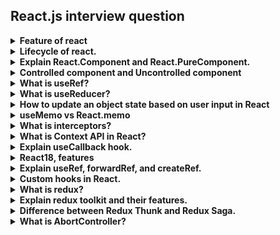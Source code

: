 <h2> React.js interview question </h2>

<details>
<summary><b>Feature of react</b></summary>

* JSX (JavaScript Syntax Extension)
* Virtual DOM
* One-way data binding
* Performance
* Extensions
* Conditional statements
* Components
* Simplicity

</details>

<details>
<summary><b>Lifecycle of react.</b></summary>

In React, each component goes through a lifecycle from creation to deletion. This lifecycle can be divided into three main phases:

1. **Mounting**: This is the phase in which the component is being created and inserted into the DOM. The methods called in this phase are:
    - `constructor()`: This method is called before the component is mounted.
    - `static getDerivedStateFromProps()`: This method is called right before rendering the output.
    - `render()`: This method is required and will always be called, it returns the JSX to render.
    - `componentDidMount()`: This method is called after the component output has been rendered to the DOM.

2. **Updating**: This is the phase in which the component is re-rendered as a result of changes to either its props or state. The methods called in this phase are:
    - `static getDerivedStateFromProps()`: This method is the first method called during the update phase.
    - `shouldComponentUpdate()`: This method determines if the component should be updated.
    - `render()`: This method returns the updated JSX.
    - `getSnapshotBeforeUpdate()`: This method is called right before the updated output is committed to the DOM.
    - `componentDidUpdate()`: This method is called after the updated output is committed to the DOM.

3. **Unmounting**: This is the final phase in which the component is being removed from the DOM. The method called in this phase is:
    - `componentWillUnmount()`: This method is called immediately before the component is unmounted and destroyed.

In addition to these, there is one more phase called "Error Handling" for catching errors anywhere in the child component tree. The methods in this phase are:
- `static getDerivedStateFromError()`: This method is called during the "render" phase, so side-effects are not permitted.
- `componentDidCatch()`: This method is called during the "commit" phase, so side-effects are permitted.

These lifecycle methods provide hooks to run code at key times in a component's lifecycle.

In functional components, the lifecycle methods of class components are replaced by React Hooks. Here’s how you can think of them in terms of class lifecycle methods:

componentDidMount: This lifecycle method is replaced by the useEffect hook in functional components. If you pass an empty array [] as the second argument to useEffect, it acts like componentDidMount, meaning the effect function will run once after the initial render.

componentDidUpdate: This lifecycle method is also replaced by the useEffect hook. If you pass a value or values in the array as the second argument to useEffect, the effect function will run when those values change.

componentWillUnmount: This lifecycle method is replaced by the cleanup function in useEffect. The cleanup function will run when the component unmounts, similar to componentWillUnmount.

Here’s an example of how these hooks can be used in a functional component:
```js
import React, { useState, useEffect } from 'react';

function MyComponent() {
  const [count, setCount] = useState(0);

  // Similar to componentDidMount and componentDidUpdate:
  useEffect(() => {
    // Update the document title using the browser API
    document.title = `You clicked ${count} times`;

    // Similar to componentWillUnmount:
    return () => {
      document.title = 'React App';
    };
  }, [count]); // Only re-run the effect if count changes

  return (
    <div>
      <p>You clicked {count} times</p>
      <button onClick={() => setCount(count + 1)}>
        Click me
      </button>
    </div>
  );
}
```

In this example, useState is used to declare a new state variable count, and useEffect is used to perform side effects in the component. The effect updates the document title whenever count changes, and resets the title when the component unmounts.
</details>

<details>
<summary><b>Explain React.Component and React.PureComponent.</b></summary>

In React, there are two types of components: `React.Component` and `React.PureComponent`. The main difference between them lies in the way they handle updates and re-rendering.

- **React.Component**: This is the base class for React components. When state or props change, a component re-renders. However, `React.Component` does not implement `shouldComponentUpdate()`, so the component re-renders by default whenever `forceUpdate()` is called or when parent components pass new props.

```js
import React from 'react';

class MyComponent extends React.Component {
  constructor(props) {
    super(props);
    this.state = { count: 0 };
  }

  incrementCount = () => {
    this.setState({ count: this.state.count + 1 });
  };

  render() {
    return (
      <div>
        <p>Count: {this.state.count}</p>
        <button onClick={this.incrementCount}>Increment</button>
      </div>
    );
  }
}
```
- **React.PureComponent**: This is similar to `React.Component`, but it implements `shouldComponentUpdate()` with a shallow prop and state comparison. This means `React.PureComponent` only re-renders if there are changes in state or props. It does a shallow comparison of the current props and state against the new set of props and state. If the props and state are the same, `React.PureComponent` prevents the re-render, potentially improving performance.

```js
import React from 'react';

class MyPureComponent extends React.PureComponent {
  constructor(props) {
    super(props);
    this.state = { count: 0 };
  }

  incrementCount = () => {
    this.setState({ count: this.state.count + 1 });
  };

  render() {
    return (
      <div>
        <p>Count: {this.state.count}</p>
        <button onClick={this.incrementCount}>Increment</button>
      </div>
    );
  }
}
```

In these examples, both MyComponent and MyPureComponent have a count state that increments when a button is clicked. The difference is that MyPureComponent (which extends React.PureComponent) will not re-render if the props and state are the same, potentially improving performance.


You might choose to use `React.PureComponent` over `React.Component` if:
- State/Props should be an immutable object.
- State/Props should not have a hierarchy.
- You should call `forceUpdate()` when data changes.

However, you should be aware that `React.PureComponent`'s shallow comparison only checks if the references have changed, not the actual data. So, if you have complex data structures, you might need to implement your own `shouldComponentUpdate()` method or use libraries like Immutable.js to create immutable data structures.

In summary, the choice between `React.Component` and `React.PureComponent` depends on the specific requirements of your component and the performance needs of your application.
</details>

<details>
<summary><b>Controlled component and Uncontrolled component</b></summary>

* Controlled Components:

  These are the components where the state and behaviors are controlled by Parent components.
  In React, Controlled Components are those in which form’s data is handled by the component’s state.
  It takes its current value through props and makes changes through callbacks like onClick, onChange, etc.
  A parent component manages its own state and passes the new values as props to the controlled component.

* Uncontrolled Components:

  Uncontrolled components are the ones having control of their own state and manage the behaviors on themselves.
  Uncontrolled Components are the components that are not controlled by the React state and are handled by the DOM (Document Object Model).
  So in order to access any value that has been entered we take the help of refs.

Here is an example of each:

Controlled Component:
```js
import { useState } from "react";
function App () {
    const [name, setName] = useState ("");
    function handleSubmit () {
        alert (`Name: $ {name}`);
    }
    return (
        <form onSubmit= {handleSubmit}>
            <label>Name:</label>
            <input type="text" name="name" value={name} onChange={e => setName(e.target.value)} />
            <button type="submit">Submit</button>
        </form>
    );
}
export default App;
```

Uncontrolled Component:
```js
import React, { useRef } from "react";
function App () {
    const inputRef = useRef (null);
    function handleSubmit () {
        alert (`Name: $ {inputRef.current.value}`);
    }
    return (
        <form onSubmit= {handleSubmit}>
            <label>Name :</label>
            <input type="text" name="name" ref= {inputRef} />
            <button type="submit">Submit</button>
        </form>
    );
}
export default App;
```

In summary, controlled and uncontrolled components are two different approaches to managing the state of React components. Controlled components are useful when you need to manage the state of a component from a parent component, while uncontrolled components are useful when you need to manage the state of a component internally.

</details>

<details>
<summary><b>What is useRef?</b></summary>
useRef is a React Hook that lets you reference a value that’s not needed for rendering. It returns a mutable ref object whose .current property is initialized to the passed argument (initialValue). The returned object will persist for the full lifetime of the component.

Here are some key points about useRef:

* It’s used to store a mutable value that does not cause a re-render when updated.
* It can be used to access a DOM element directly.
* Changing a ref does not trigger a re-render, making refs perfect for storing information that doesn’t affect the visual output of your component.
* You can mutate the ref.current property. However, if it holds an object that is used for rendering (for example, a piece of your state), then you shouldn’t mutate that object.
* When you change the ref.current property, React does not re-render your component. React is not aware of when you change it because a ref is a plain JavaScript object.
* Do not write or read ref.current during rendering, except for initialization.

Here’s an example of how to use useRef:
```js
import { useRef } from 'react';

function MyComponent() {
    const intervalRef = useRef(0);
    const inputRef = useRef(null);
    // ...
}
```
In this example, intervalRef and inputRef are references that can be used throughout the component.
</details>

<details>
<summary><b>What is useReducer?</b></summary>
useReducer is a React Hook that allows you to manage complex state logic in your components. It’s similar to useState but gives you more control over the state updates

The basic structure of useReducer is as follows

```js
const [state, dispatch] = useReducer(reducer, initialState);
```
Here, reducer is a function that determines how the state should be updated based on an action. It takes the current state and an action, and returns the new state.

initialState is the initial state of your component.

dispatch is a function that you can call to dispatch an action, which will trigger a state update.

Here’s an example of how you might use useReducer in a todo app:

```js
import { useReducer } from "react";

const initialTodos = [
  {
    id: 1,
    title: "Todo 1",
    complete: false,
  },
  {
    id: 2,
    title: "Todo 2",
    complete: false,
  },
];

const reducer = (state, action) => {
  switch (action.type) {
    case "COMPLETE":
      return state.map((todo) => {
        if (todo.id === action.id) {
          return { ...todo, complete: !todo.complete };
        } else {
          return todo;
        }
      });
    default:
      return state;
  }
};

function Todos() {
  const [todos, dispatch] = useReducer(reducer, initialTodos);

  const handleComplete = (todo) => {
    dispatch({ type: "COMPLETE", id: todo.id });
  };

  return (
    <>
      {todos.map((todo) => (
        <div key={todo.id}>
          <label>
            <input
              type="checkbox"
              checked={todo.complete}
              onChange={() => handleComplete(todo)}
            />
            {todo.title}
          </label>
        </div>
      ))}
    </>
  );
}
```
Here’s an example of how you might use useReducer in a counter app:
```js
import React, {useReducer} from 'react';

const initialState = { count: 0 };

function reducer(action, state) {
    switch(action.type) {
        case 'increment':
            return { count: state.count + 1};
        case 'decrement':
            return {count: state.count -1 };
        default:
            throw new Error('')
    }
}

function Counter() {
    const [state, dispatch] = useReducer(reducer, initialState);

    return (
        <>
            Counter Example
            Count: {state.count}
            <button onClick={() => dispatch({ type: 'increment'})}>+</button>
            <button onClick={() => dispatch({ type: 'decrement'})}>-</button>
        </>
    )
}

const rootElement = document.getElementById('root');

const root = createRoot(rootElement);

root.render(
    <StrictMode>
        <Counter />
    </StrictMode>
)
```

</details>

<details>
<summary><b>How to update an object state based on user input in React</b></summary>

Sure, you can update an object state based on user input in React. Here's an example:

```js
import React, { useState } from 'react';

function MyComponent() {
  const [state, setState] = useState({
    fName: '',
    lName: ''
  });

  const handleChange = e => {
    const { name, value } = e.target;
    setState(prevState => ({
      ...prevState,
      [name]: value
    }));
  };

  return (
    <div>
      <input value={state.fName} type="text" onChange={handleChange} name="fName" placeholder="First Name" />
      <input value={state.lName} type="text" onChange={handleChange} name="lName" placeholder="Last Name" />
    </div>
  );
}
```

In this example, `handleChange` function updates the state based on the input field's name and value. The `name` attribute in the input tag should match the key name in the state object. When you type into the input field, the `handleChange` function is called, and the state is updated with the input value. The component re-renders, and the new value is displayed in the input field.

</details>

<details>
<summary><b>useMemo vs React.memo</b></summary>

useMemo and React.memo are both features in React that use memoization to optimize performance, but they are used in different scenarios.

useMemo is a hook that returns a memoized value. It takes a function and dependencies as parameters. The function runs when the component renders. useMemo will only recompute the memoized value when one of the dependencies has changed. This optimization helps to avoid expensive calculations on every render.

Here’s an example of how you might use useMemo:
```js
import React, { useMemo } from 'react';

function Component({ value }) {
  const computedValue = useMemo(() => {
    // Perform expensive computation here
    return expensiveComputation(value);
  }, [value]);

  // ...
}
```

React.memo is a higher-order component that memoizes the result of a function component. It takes a component and returns a new component that will prevent re-renders if the props are the same. This can be useful when rendering of the component is expensive.

Here’s an example of how you might use React.memo:
```js
import React from 'react';

function Component({ value }) {
  // ...
}

export default React.memo(Component);
```

In this example, the Component will only re-render if the value prop changes.

In summary, useMemo is used to memoize values, while React.memo is used to prevent unnecessary re-renders of components

</details>

<details>
<summary><b>What is interceptors?</b></summary>
In ReactJS, Axios interceptors can be used to intercept HTTP requests or responses before they are handled by `then` or `catch`. This can be useful for a variety of tasks, such as setting common headers, logging, or handling errors globally.

Here's an example of how you can use an interceptor with Axios in a ReactJS application:

```javascript
import axios from 'axios';
import React from 'react';

class App extends React.Component {
  componentDidMount() {
    // Create an instance of Axios
    const axiosInstance = axios.create({
      baseURL: 'https://api.example.com',
    });

    // Add a request interceptor
    axiosInstance.interceptors.request.use((config) => {
      // Insert logic here to manipulate the config object, add headers, etc.
      config.headers['Authorization'] = 'Bearer ' + localStorage.getItem('token');
      return config;
    }, (error) => {
      // If there's an error during the request, this block will be executed
      return Promise.reject(error);
    });

    // Add a response interceptor
    axiosInstance.interceptors.response.use((response) => {
      // This block is executed if the response is successful
      return response;
    }, (error) => {
      // If there's an error in the response, this block will be executed
      return Promise.reject(error);
    });

    // Now you can use the custom Axios instance in your API calls
    axiosInstance.get('/data')
      .then((response) => {
        console.log(response.data);
      })
      .catch((error) => {
        console.log(error);
      });
  }

  render() {
    return (
      <div>
        <h1>My React App</h1>
      </div>
    );
  }
}

export default App;
```

In this example, we're creating an instance of Axios and adding a request interceptor to it. The interceptor adds an Authorization header to every request before it's sent. We're also adding a response interceptor, which currently just returns the response as is.

This is a simple example. In a real-world application, you might want to add more complex logic to your interceptors, such as error handling, retrying requests, or logging.
</details>

<details>
<summary><b>What is Context API in React?</b></summary>

The Context API in React is a way to essentially create global variables that can be passed around in a React app. This is the alternative to "prop drilling", or passing props from grandparent to parent to child, and so on. Context is often touted as a simpler, lighter solution to using Redux for state management.

To work with Context API, you need `React.createContext`. It has two properties: Provider and Consumer. The Provider acts as a parent, it passes the state to its children, whereas the Consumer uses the state that has been passed.

Here's a simple example of how to use the Context API:

```js
import React, { useContext } from 'react';

// Create a Context
const MyContext = React.createContext();

// Create a component that uses the Context
function MyComponent() {
  const contextValue = useContext(MyContext);
  return <p>{contextValue}</p>;
}

// Use the Context Provider in the parent component
function MyApp() {
  return (
    <MyContext.Provider value="Hello, Context!">
      <MyComponent />
    </MyContext.Provider>
  );
}
```

In this example, `MyContext` is created using `React.createContext()`. `MyComponent` uses the `useContext` hook to access the value from `MyContext`. The `MyContext.Provider` component is used in `MyApp` to provide the value "Hello, Context!" to `MyComponent`
</details>

<details>
<summary><b>Explain useCallback hook.</b></summary>

The `useCallback` hook is a built-in hook in React that allows you to optimize your application by memoizing a callback function. This means that the callback function is cached and does not get redefined on every render. 

Here's an example of how you can use `useCallback`:

```js
import React, { useState, useCallback } from 'react';

function MyComponent() {
  const [count, setCount] = useState(0);

  const increment = useCallback(() => {
    setCount(count + 1);
  }, [count]);

  return (
    <div>
      Count: {count}
      <button onClick={increment}>Increment</button>
    </div>
  );
}
```

In this example, `useCallback` is used to memoize the `increment` function. The `increment` function will only be redefined if `count` changes.

The `useCallback` hook receives a function and an array of dependencies as parameters. The hook will return a memoized version of the callback that only changes if one of the dependencies has changed. If you pass an empty array of dependencies, the callback will only be defined once and never be redefined.

Please note that `useCallback` should be used sparingly because it comes with its own overhead. It's best used when passing callbacks to optimized child components that rely on reference equality to prevent unnecessary renders.
</details>

<details>
<summary><b>React18, features</b></summary>
React 18, the latest major version of React, brings several new features and improvements. Here are some key features:

1. **Automatic Batching**: React 18 introduces automatic batching, which can lead to fewer renders and improved performance.

2. **Concurrent Rendering**: This is a foundational update to React's core rendering model. It allows React to prepare multiple versions of your UI at the same time. Concurrency in React 18 is opt-in and only enabled when you use a concurrent feature.

3. **Transitions**: Transitions can be used to mark UI updates that do not need urgent resources for updating.

4. **Suspense on the Server**: In a client-rendered app, you load the HTML of your page from the server along with all the JavaScript. With Suspense, you can now also do this on the server.

5. **Strict Mode**: Strict mode in React 18 will simulate mounting, unmounting, and re-mounting the component with a previous state.

6. **New Hooks**: React 18 introduces several new hooks, including `useId`, `useTransition`, `useDeferredValue`, `useSyncExternalStore`, and `useInsertionEffect`.

7. **New Root API**: React 18 replaces `ReactDOM.render` with `ReactDOM.createRoot`.

8. **Improved Memory Usage and Dropped Support for Internet Explorer**: React 18 has improved memory usage and no longer supports Internet Explorer.

These features are built on top of React's new concurrent renderer, a behind-the-scenes change that unlocks powerful new capabilities. The release focuses on performance improvements and updating the rendering engine.
</details>

<details>
<summary><b>Explain useRef, forwardRef, and createRef.</b></summary>

1. **useRef**: `useRef` is a hook that allows you to create a mutable value that persists across renders without causing a re-render. It's commonly used to keep track of the instance of a variable or to access a DOM node directly. Here's an example:

```javascript
import { useRef } from 'react';

function MyComponent() {
  const myRef = useRef(null);

  // Access the ref within a handler function
  const handleClick = () => {
    console.log(myRef.current);
  };

  return (
    <div>
      <input ref={myRef} type="text" />
      <button onClick={handleClick}>Log ref</button>
    </div>
  );
}
```

2. **forwardRef**: `forwardRef` is a method in React that allows parent components to pass down (or "forward") refs to their children. This is particularly useful when you need to access a DOM element or component instance directly in a parent component, but the desired child element is wrapped by a higher-order component or a component that doesn’t expose the ref by default. Here's an example:

```javascript
import React, { forwardRef } from 'react';

const MyComponent = forwardRef((props, ref) => (
  <input ref={ref} type="text" />
));

function ParentComponent() {
  const inputRef = useRef(null);

  const handleClick = () => {
    inputRef.current.focus();
  };

  return (
    <div>
      <MyComponent ref={inputRef} />
      <button onClick={handleClick}>Focus Input</button>
    </div>
  );
}
```

3. **createRef**: `createRef` is a method in React that creates a ref. It's mostly used for class components. Function components typically rely on `useRef` instead. Here's an example:

```javascript
import React, { createRef, Component } from 'react';

class MyComponent extends Component {
  constructor(props) {
    super(props);
    this.myRef = createRef();
  }

  componentDidMount() {
    this.myRef.current.focus();
  }

  render() {
    return <input ref={this.myRef} type="text" />;
  }
}
```

In this example, `createRef` is used to create a ref that is attached to an input element. When the component mounts, the input element is automatically focused.
</details>

<details>
<summary><b>Custom hooks in React.</b></summary>
Custom hooks in React are a way to extract and reuse logic that is common across multiple components. They allow you to write cleaner, more maintainable code by avoiding duplication.

Let's consider a real-world example. Suppose you're building a weather application that has multiple components that need to fetch weather data from an API. Without custom hooks, you'd have to write the same data fetching and state updating logic in each component.

With custom hooks, you can extract this logic into a separate function and reuse it across components. Here's an example of a custom hook for fetching weather data:

```js
import { useState, useEffect } from 'react';

function useFetchWeatherData(city) {
  const [data, setData] = useState(null);
  const [loading, setLoading] = useState(true);
  const [error, setError] = useState(null);

  useEffect(() => {
    fetch(`https://api.weatherapi.com/v1/current.json?key=YOUR_API_KEY&q=${city}`)
      .then(response => {
        if (!response.ok) {
          throw new Error('Error fetching weather data');
        }
        return response.json();
      })
      .then(data => {
        setData(data);
        setLoading(false);
      })
      .catch(error => {
        setError(error.message);
        setLoading(false);
      });
  }, [city]);

  return { data, loading, error };
}
```

In this example, `useFetchWeatherData` is a custom hook that fetches weather data for a given city. It returns the fetched data and a loading state. You can use this hook in any component that needs to display weather data, like so:

```js
import React from 'react';
import useFetchWeatherData from './useFetchWeatherData';

function WeatherComponent({ city }) {
  const { data, loading, error } = useFetchWeatherData(city);

  if (loading) {
    return <div>Loading...</div>;
  }

  if (error) {
    return <div>Error: {error}</div>;
  }

  return (
    <div>
      <h1>{data.location.name}</h1>
      <p>{data.current.temp_c}°C</p>
    </div>
  );
}
```

In this component, `useFetchWeatherData` is used to fetch and display weather data for a given city. This allows you to keep your components clean and focused on rendering, while the data fetching logic is neatly encapsulated in the custom hook.
</details>

<details>
<summary><b>What is redux?</b></summary>
Redux is an open-source JavaScript library for managing and centralizing application state. It helps you write applications that behave consistently, run in different environments (client, server, and native), and are easy to test. Redux is most commonly used with libraries such as React or Angular for building user interfaces.

Redux works by having a central store that holds the entire state of the application. Each component can access the stored state without having to send down props from one component to another.

There are three building blocks in Redux: actions, store, and reducers. Actions are events that send data from the application to the store. The store is a single source of truth that holds the application state, and reducers specify how the application's state changes in response to actions sent to the store.

Here are some key principles of Redux:
- **Single source of truth**: The state of your whole application is stored in an object tree within a single store.
- **State is read-only**: The only way to change the state is to emit an action, an object describing what happened.
- **Changes are made with pure functions**: To specify how the state tree is transformed by actions, you write pure reducers.

Redux also provides a great developer experience with features like live code editing combined with a time-traveling debugger. It's a predictable state container for JavaScript apps and is particularly well-suited for applications with many different components that need to share data.
</details>

<details>
<summary><b>Explain redux toolkit and their features.</b></summary>
Redux Toolkit is an official, opinionated, batteries-included toolset for efficient Redux development. It simplifies the most common Redux use cases, including store setup, defining reducers, immutable update logic, and even creating entire "slices" of state at once without writing any action creators or action types by hand. It also includes the most widely used Redux addons, like Redux Thunk for async logic and Reselect for writing selector functions.

Redux Toolkit provides good defaults for store setup out of the box, and includes the most commonly used Redux addons built-in. It takes inspiration from libraries like Immer and Autodux to let you write "mutative" immutable update logic, and even create entire "slices" of state automatically¹. This lets you focus on the core logic your app needs, so you can do more work with less code¹.

Here are some key features of Redux Toolkit:
- **configureStore()**: Wraps createStore to provide simplified configuration options and good defaults.
- **createSlice()**: Generates action creators and action types that correspond to the reducers and state.
- **createAsyncThunk**: Accepts a Redux action type string and a function that returns a promise, and generates a thunk that dispatches pending/fulfilled/rejected action types based on that promise.
- **createEntityAdapter**: Generates a set of reusable reducers and selectors to manage normalized data in the store.

The Redux Toolkit package wraps around the core redux package, and contains API methods and common dependencies that are essential for building a Redux app. It builds in suggested best practices, simplifies most Redux tasks, prevents common mistakes, and makes it easier to write Redux applications.
</details>

<details>
<summary><b>Difference between Redux Thunk and Redux Saga.</b></summary>
Redux Thunk and Redux Saga are both middleware libraries for Redux that handle side effects, but they do so in different ways.

**Redux Thunk** is a middleware that allows you to write action creators that return a function instead of an action. The thunk can be used to delay the dispatch of an action or to dispatch only if certain conditions are met. The inner function receives the store methods `dispatch` and `getState` as parameters.

**Redux Saga**, on the other hand, is a library that aims to make application side effects (i.e. asynchronous things like data fetching and impure things like accessing the browser cache) easier to manage, more efficient to execute, easy to test, and better at handling failures. It uses an ES6 feature called Generators to make those asynchronous flows easy to read, write and test.

The key differences between Redux Thunk and Redux Saga are:

- **Control over side effects**: In Redux Thunk, thunks (functions) are invoked on each new action, and they have no control over when to stop handling those actions. In Redux Saga, sagas (generators) pull the next action, giving them control over when to listen for some action, and when to stop.
- **Complexity**: Thunk is simpler to use and Promises are familiar to many developers, while Saga/Generators are more powerful but require learning.
- **Use cases**: When Promises are just good enough, so is Thunk. When dealing with more complex cases on a regular basis, Saga gives you better tools.
- **Error handling**: Saga makes it trivial to handle errors and cancellation of effects, while Thunk requires you to take care of it.

In summary, the choice between Redux Thunk and Redux Saga depends on the specific requirements of your project. If your application has simple needs, Redux Thunk might be sufficient. However, if you need to handle more complex scenarios like race conditions, cancellation, and if-else based on actions, Redux Saga would be a better choice.
</details>


<details>
<summary>
<b>What is AbortController?</b>
</summary>

The `AbortController` is a JavaScript class that allows you to cancel HTTP requests. This can be quite useful in preventing updates of loaded data in your application. For instance, if a user fills out a search form and clears it before the results are displayed, you can cancel the HTTP request to avoid showing outdated search results.

You can create a new `AbortController` object using the `AbortController()` constructor. Communicating with a DOM request is done using an `AbortSignal` object.

Here's how you might use it in a React component:

```jsx
import React, { useEffect, useState } from 'react';

function ExampleComponent() {
  const [data, setData] = useState(null);

  useEffect(() => {
    const controller = new AbortController();
    const signal = controller.signal;

    // axios.get('https://api.example.com/data', { signal: controller.signal }) // axios example
    fetch('https://api.example.com/data', { signal })
      .then(response => response.json())
      .then(data => setData(data))
      .catch(error => {
        if (error.name === 'AbortError') {
          console.log('Fetch aborted');
        } else {
          console.error('Another error: ', error);
        }
      });

    return () => {
      controller.abort();
    };
  }, []);

  return <div>{/* render your data here */}</div>;
}
```

In this code, an `AbortController` is created and its `signal` is passed to the `fetch` function. If the component unmounts before the fetch completes, the `useEffect` cleanup function runs and calls `controller.abort()`, which aborts the fetch.
</details>
